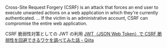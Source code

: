 Cross-Site Request Forgery (CSRF) is an attack that forces an end user to execute unwanted actions on a web application in which they're currently authenticated. ... If the victim is an administrative account, CSRF can compromise the entire web application.

CSRF 脆弱性対策としての JWT の利用
[JWT（JSON Web Token）で CSRF 脆弱性を回避できるワケを調べてみた話 - Qiita](https://qiita.com/mejileben/items/ae7b346f0fc4a59101b5)
